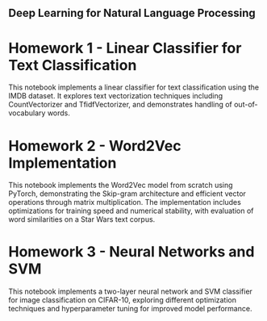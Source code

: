 ## Deep Learning for Natural Language Processing 

# Homework 1 - Linear Classifier for Text Classification

This notebook implements a linear classifier for text classification using the IMDB dataset. It explores text vectorization techniques including CountVectorizer and TfidfVectorizer, and demonstrates handling of out-of-vocabulary words.

# Homework 2 - Word2Vec Implementation

This notebook implements the Word2Vec model from scratch using PyTorch, demonstrating the Skip-gram architecture and efficient vector operations through matrix multiplication. The implementation includes optimizations for training speed and numerical stability, with evaluation of word similarities on a Star Wars text corpus.

# Homework 3 - Neural Networks and SVM

This notebook implements a two-layer neural network and SVM classifier for image classification on CIFAR-10, exploring different optimization techniques and hyperparameter tuning for improved model performance.
